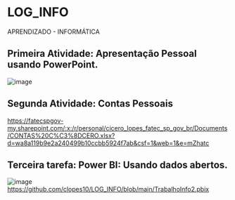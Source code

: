# LOG_INFO
APRENDIZADO - INFORMÁTICA

## Primeira Atividade: Apresentação Pessoal usando PowerPoint. 
![image](https://github.com/user-attachments/assets/55edd754-e0c2-4e23-9353-285c9339afee)
## Segunda Atividade: Contas Pessoais
https://fatecspgov-my.sharepoint.com/:x:/r/personal/cicero_lopes_fatec_sp_gov_br/Documents/CONTAS%20C%C3%8DCERO.xlsx?d=wa8a119b9e2a240499b10ccbb5924f7ab&csf=1&web=1&e=mZhatc
## Terceira tarefa: Power BI: Usando dados abertos.
![image](https://github.com/user-attachments/assets/e2237eae-1c48-4252-9b3b-43b3e4962a68)
https://github.com/clopes10/LOG_INFO/blob/main/TrabalhoInfo2.pbix


 
